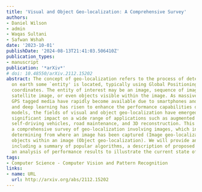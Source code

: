```yaml
---
title: 'Visual and Object Geo-localization: A Comprehensive Survey'
authors:
- Daniel Wilson
- admin
- Waqas Sultani
- Safwan Wshah
date: '2023-10-01'
publishDate: '2024-08-13T21:41:03.506410Z'
publication_types:
- manuscript
publication: '*arXiv*'
# doi: 10.48550/arXiv.2112.15202
abstract: The concept of geo-localization refers to the process of determining where
  on earth some `entity' is located, typically using Global Positioning System (GPS)
  coordinates. The entity of interest may be an image, sequence of images, a video,
  satellite image, or even objects visible within the image. As massive datasets of
  GPS tagged media have rapidly become available due to smartphones and the internet,
  and deep learning has risen to enhance the performance capabilities of machine learning
  models, the fields of visual and object geo-localization have emerged due to its
  significant impact on a wide range of applications such as augmented reality, robotics,
  self-driving vehicles, road maintenance, and 3D reconstruction. This paper provides
  a comprehensive survey of geo-localization involving images, which involves either
  determining from where an image has been captured (Image geo-localization) or geo-locating
  objects within an image (Object geo-localization). We will provide an in-depth study,
  including a summary of popular algorithms, a description of proposed datasets, and
  an analysis of performance results to illustrate the current state of each field.
tags:
- Computer Science - Computer Vision and Pattern Recognition
links:
- name: URL
  url: http://arxiv.org/abs/2112.15202
---
```

